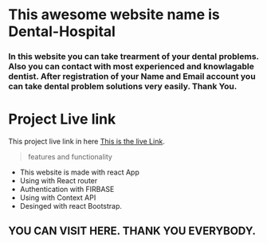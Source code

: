 # This awesome website name is Dental-Hospital

### In this website you can take trearment of your dental problems. Also you can contact with most experienced and knowlagable dentist. After registration of your Name and Email account you can take dental problem solutions very easily. Thank You.


# Project Live link

This project live link in here [This is the live Link](https://health-care-shakib88.netlify.app/).

>features and functionality
- This website is made with react App
- Using with React router
- Authentication with FIRBASE
- Using with Context API
- Desinged with react Bootstrap.

## YOU CAN VISIT HERE. THANK YOU EVERYBODY. 

